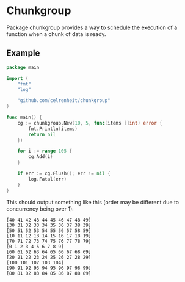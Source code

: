 # Chunkgroup

Package chunkgroup provides a way to schedule the execution of a function when a chunk of data is ready.

## Example

```go
package main

import (
	"fmt"
	"log"

	"github.com/celrenheit/chunkgroup"
)

func main() {
	cg := chunkgroup.New(10, 5, func(items []int) error {
		fmt.Println(items)
		return nil
	})

	for i := range 105 {
		cg.Add(i)
	}

	if err := cg.Flush(); err != nil {
		log.Fatal(err)
	}
}
```

This should output something like this (order may be different due to concurrency being over 1):
```
[40 41 42 43 44 45 46 47 48 49]
[30 31 32 33 34 35 36 37 38 39]
[50 51 52 53 54 55 56 57 58 59]
[10 11 12 13 14 15 16 17 18 19]
[70 71 72 73 74 75 76 77 78 79]
[0 1 2 3 4 5 6 7 8 9]
[60 61 62 63 64 65 66 67 68 69]
[20 21 22 23 24 25 26 27 28 29]
[100 101 102 103 104]
[90 91 92 93 94 95 96 97 98 99]
[80 81 82 83 84 85 86 87 88 89]
```
